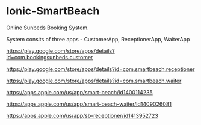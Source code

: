 # Ionic-SmartBeach

Online Sunbeds Booking System.

System consits of three apps - CustomerApp, ReceptionerApp, WaiterApp

https://play.google.com/store/apps/details?id=com.bookingsunbeds.customer

https://play.google.com/store/apps/details?id=com.smartbeach.receptioner

https://play.google.com/store/apps/details?id=com.smartbeach.waiter

https://apps.apple.com/us/app/smart-beach/id1400114235

https://apps.apple.com/us/app/smart-beach-waiter/id1409026081

https://apps.apple.com/us/app/sb-receptioner/id1413952723
